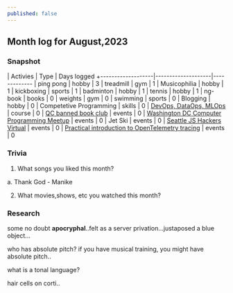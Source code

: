 ```yaml
---
published: false
---
```

## Month log for August,2023

### Snapshot

| Activies          | Type               | Days logged
+-------------------|--------------------|-------------
| ping pong         | hobby              | 3
| treadmill         | gym                | 1
| Musicophilia      | hobby              | 1
| kickboxing        | sports             | 1
| badminton         | hobby              | 1
| tennis            | hobby              | 1
| ng-book           | books              | 0
| weights           | gym                | 0
| swimming          | sports             | 0
| Blogging          | hobby              | 0
| Competetive Programming          | skills   | 0
| [DevOps, DataOps, MLOps](https://www.coursera.org/learn/devops-dataops-mlops-duke) | course | 0
| [QC banned book club](https://www.meetup.com/qc-banned-books-club/events/293871977/) | events | 0
| [Washington DC Computer Programming Meetup](https://www.meetup.com/washington-dc-computer-programming-meetup-group/) | events | 0
| Jet Ski           | events | 0
| [Seattle JS Hackers Virtual](https://www.meetup.com/seattlejshackers/events/vljddtyfclbtb) | events | 0
| [Practical introduction to OpenTelemetry tracing](https://www.meetup.com/charlotte-java-developers-meetup/events/294797711/) | events | 0


### Trivia

1. What songs you liked this month?

a. Thank God - Manike

2. What movies,shows, etc you watched this month?

### Research


some no doubt **apocryphal**..felt as a server privation...justaposed a blue object...

who has absolute pitch? if you have musical training, you might have absolute pitch..

what is a tonal language?

hair cells on corti..

